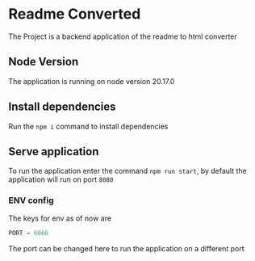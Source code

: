 
# Readme Converted

The Project is a backend application of the readme to html converter

## Node Version
The application is running on node version 20.17.0

## Install dependencies
Run the ``` npm i ``` command to install dependencies

## Serve application
To run the application enter the command ```npm run start```, by default the application will run on port ```8080```

### ENV config

The keys for env as of now are 
```javascript
PORT = 6066
```

The port can be changed here to run the application on a different port


